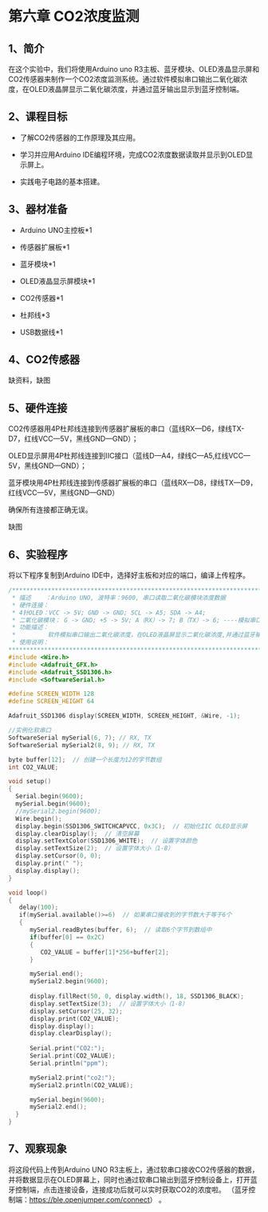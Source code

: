 # 第六章 CO2浓度监测

## 1、简介

在这个实验中，我们将使用Arduino uno R3主板、蓝牙模块、OLED液晶显示屏和CO2传感器来制作一个CO2浓度监测系统。通过软件模拟串口输出二氧化碳浓度，在OLED液晶屏显示二氧化碳浓度，并通过蓝牙输出显示到蓝牙控制端。

## 2、课程目标

+ 了解CO2传感器的工作原理及其应用。

+ 学习并应用Arduino IDE编程环境，完成CO2浓度数据读取并显示到OLED显示屏上。

+ 实践电子电路的基本搭建。

## 3、器材准备

+ Arduino UNO主控板*1

+ 传感器扩展板*1

+ 蓝牙模块*1

+ OLED液晶显示屏模块*1

+ CO2传感器*1

+ 杜邦线*3

+ USB数据线*1

## 4、CO2传感器

缺资料，缺图

## 5、硬件连接

CO2传感器用4P杜邦线连接到传感器扩展板的串口（蓝线RX—D6，绿线TX-D7，红线VCC—5V，黑线GND—GND）；

OLED显示屏用4P杜邦线连接到IIC接口（蓝线D—A4，绿线C—A5,红线VCC—5V，黑线GND—GND）；

蓝牙模块用4P杜邦线连接到传感器扩展板的串口（蓝线RX—D8，绿线TX—D9，红线VCC—5V，黑线GND—GND）


确保所有连接都正确无误。

缺图

## 6、实验程序

将以下程序复制到Arduino IDE中，选择好主板和对应的端口，编译上传程序。
```C
/**********************************************************************************
 * 描述    ：Arduino UNO, 波特率：9600, 串口读取二氧化碳模块浓度数据 
 * 硬件连接：        
 * 4针OLED：VCC -> 5V; GND -> GND; SCL -> A5; SDA -> A4; 
 * 二氧化碳模块： G -> GND; +5 -> 5V; A（RX）-> 7; B（TX）-> 6; ----模拟串口   波特率：9600
 * 功能描述：
 *         软件模拟串口输出二氧化碳浓度，在OLED液晶屏显示二氧化碳浓度,并通过蓝牙输出
 * 使用说明：
**********************************************************************************/
#include <Wire.h>
#include <Adafruit_GFX.h>
#include <Adafruit_SSD1306.h>
#include <SoftwareSerial.h>

#define SCREEN_WIDTH 128
#define SCREEN_HEIGHT 64

Adafruit_SSD1306 display(SCREEN_WIDTH, SCREEN_HEIGHT, &Wire, -1);

//实例化软串口
SoftwareSerial mySerial(6, 7); // RX, TX
SoftwareSerial mySerial2(8, 9); // RX, TX

byte buffer[12];  // 创建一个长度为12的字节数组
int CO2_VALUE;

void setup()
{
  Serial.begin(9600);
  mySerial.begin(9600);
  //mySerial2.begin(9600);
  Wire.begin();
  display.begin(SSD1306_SWITCHCAPVCC, 0x3C);  // 初始化IIC OLED显示屏
  display.clearDisplay();  // 清空屏幕
  display.setTextColor(SSD1306_WHITE);  // 设置字体颜色
  display.setTextSize(2);  // 设置字体大小（1-8）
  display.setCursor(0, 0);
  display.print(" ");
  display.display();
}

void loop()
{
   delay(100);
   if(mySerial.available()>=6)  // 如果串口接收到的字节数大于等于6个
   { 
      mySerial.readBytes(buffer, 6);  // 读取6个字节到数组中
      if(buffer[0] == 0x2C)
      {
         CO2_VALUE = buffer[1]*256+buffer[2];
      }

      mySerial.end();
      mySerial2.begin(9600);
      
      display.fillRect(50, 0, display.width(), 18, SSD1306_BLACK); 
      display.setTextSize(3);  // 设置字体大小（1-8）
      display.setCursor(25, 32);
      display.print(CO2_VALUE);
      display.display();
      display.clearDisplay(); 
       
      Serial.print("CO2:");  
      Serial.print(CO2_VALUE);
      Serial.println("ppm");

      mySerial2.print("co2:");  
      mySerial2.println(CO2_VALUE); 

      mySerial.begin(9600);
      mySerial2.end();
  }  
}
```
## 7、观察现象
将这段代码上传到Arduino UNO R3主板上，通过软串口接收CO2传感器的数据，并将数据显示在OLED屏幕上，同时也通过软串口输出到蓝牙控制设备上，打开蓝牙控制端，点击连接设备，连接成功后就可以实时获取CO2的浓度啦。
（蓝牙控制端：<https://ble.openjumper.com/connect>）
。